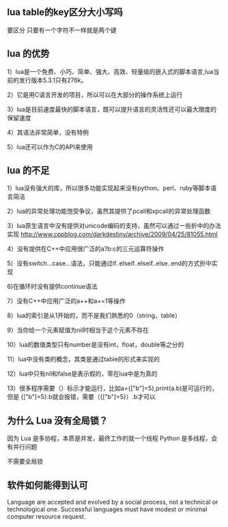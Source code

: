 ## lua table的key区分大小写吗

要区分
只要有一个字符不一样就是两个键

## lua 的优势

1）lua是一个免费、小巧、简单、强大、高效、轻量级的嵌入式的脚本语言,lua当前的发行版本5.3.1只有276k。

2）它是用C语言开发的项目，所以可以在大部分的操作系统上运行

3）lua是目前速度最快的脚本语言，既可以提升语言的灵活性还可以最大限度的保留速度

4）其语法非常简单，没有特例

5）lua还可以作为C的API来使用

## lua 的不足

1）lua没有强大的库，所以很多功能实现起来没有python、perl、ruby等脚本语言简洁

2）lua的异常处理功能饱受争议，虽然其提供了pcall和xpcall的异常处理函数

3）lua原生语言中没有提供对unicode编码的支持，虽然可以通过一些折中的办法实现 http://www.cppblog.com/darkdestiny/archive/2009/04/25/81055.html

4）没有提供在C++中应用很广泛的a?b:c的三元运算符操作

5）没有switch...case...语法，只能通过if..elseif..elseif..else..end的方式折中实现

6)在循环时没有提供continue语法

7）没有C++中应用广泛的a++和a+=1等操作

8）lua的索引是从1开始的，而不是我们熟悉的0（string，table）

9）当你给一个元素赋值为nil时相当于这个元素不存在

10）lua的数值类型只有number是没有int，float，double等之分的

11）lua中没有类的概念，其类是通过table的形式来实现的

12）lua中只有nil和false是表示假的，零在lua中是为真的

13）很多程序需要（）标示才能运行，比如a={["b"]=5},print(a.b)是可运行的，但是 {["b"]=5}.b就会报错，需要（{["b"]=5}）.b才可以

## 为什么 Lua 没有全局锁？

因为 Lua 是多协程，本质是并发，最终工作的就一个线程
Python 是多线程，会有并行问题

不需要全局锁

## 软件如何能得到认可

Language are accepted and evolved by a social process, not a technical or technological one. Successful languages must have modest or minimal computer resource request.
